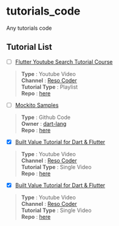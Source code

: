 # tutorials_code
Any tutorials code

## Tutorial List
- [ ] [Flutter Youtube Search Tutorial Course
](https://www.youtube.com/playlist?list=PLB6lc7nQ1n4jtXh6TgCEIO4kCfIT0-NZl)
> **Type** : Youtube Video<br>
> **Channel** : [Reso Coder](https://www.youtube.com/c/ResoCoder)<br>
> **Tutorial Type** : Playlist<br>
> **Repo** : [here](https://github.com/rasyidcode/tutorials_code/tree/main/flutter_youtube_search)<br>
- [ ] [Mockito Samples](https://github.com/dart-lang/mockito/tree/master/example)
> **Type** : Github Code<br>
> **Owner** : [dart-lang](https://github.com/dart-lang)<br>
> **Repo** : [here](https://github.com/rasyidcode/tutorials_code/tree/main/flutter_mockito_examples)<br>
- [x] [Built Value Tutorial for Dart & Flutter](https://www.youtube.com/watch?v=Jji05a2GV_s)
> **Type** : Youtube Video<br>
> **Channel** : [Reso Coder](https://www.youtube.com/c/ResoCoder)<br>
> **Tutorial Type** : Single Video<br>
> **Repo** : [here](https://github.com/rasyidcode/tutorials_code/tree/main/flutter_built_value)<br>
- [x] [Built Value Tutorial for Dart & Flutter](https://www.youtube.com/watch?v=Jji05a2GV_s)
> **Type** : Youtube Video<br>
> **Channel** : [Reso Coder](https://www.youtube.com/c/ResoCoder)<br>
> **Tutorial Type** : Single Video<br>
> **Repo** : [here](https://github.com/rasyidcode/tutorials_code/tree/main/flutter_built_value)<br>